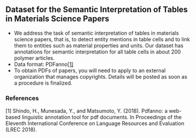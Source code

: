 ## Dataset for the Semantic Interpretation of Tables in Materials Science Papers
- We address the task of semantic interpretation of tables in materials science papers, that is, to detect entity mentions in table cells and to link them to entities such as material properties and units. Our dataset has annotations for semantic interpretation for all table cells in about 200 polymer articles.
- Data format: PDFanno[[1]](#1)
- To obtain PDFs of papers, you will need to apply to an external organization that manages copyrights. Details will be posted as soon as a procedure is finalized.

### References
<a id="1">[1]</a> 
Shindo, H., Munesada, Y., and Matsumoto, Y. (2018).
Pdfanno: a web-based linguistic annotation tool for pdf documents. 
In Proceedings of the Eleventh International Conference on Language Resources and Evaluation (LREC 2018).
